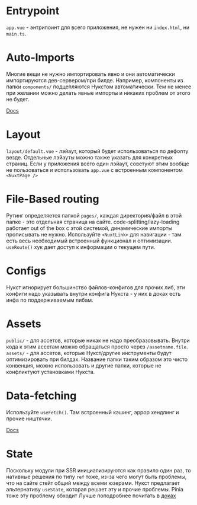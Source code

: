 # Entrypoint

`app.vue` - энтрипоинт для всего приложения, не нужен ни `index.html`, ни `main.ts`.

# Auto-Imports

Многие вещи не нужно импортировать явно и они автоматически импортируются дев-сервером/при билде.
Например, компоненты из папки `components/` подцепляются Нукстом автоматически.
Тем не менее при желании можно делать явные импорты и никаких проблем от этого не будет.

[Docs](https://nuxt.com/docs/guide/concepts/auto-imports)

# Layout

`layout/default.vue` - лэйаут, который будет использоваться по дефолту везде. Отдельные лэйауты можно также указать для конкретных страниц.
Если у приложения всего один лэйаут, советуют этим вообще не пользоваться и использовать `app.vue` с встроенным компонентом `<NuxtPage />`

# File-Based routing

Рутинг определяется папкой `pages/`, каждая директория/файл в этой папке - это отдельная страница на сайте. code-splitting/lazy-loading работает out of the box с этой системой, динамические импорты прописывать не нужно.
Используйте `<NuxtLink>` для навигации - там есть весь необходимый встроенный функционал и оптимизации.
`useRoute()` хук дает доступ к информации о текущем пути.

# Configs

Нукст игнорирует большинство файлов-конфигов для прочих либ, эти конфиги надо указывать внутри конфига Нукста - у них в доках есть инфа по поддерживаемым либам.

# Assets

`public/` - для ассетов, которые никак не надо преобразовывать. Внутри кода к этим ассетам можно обращаться просто через `/assetname.file`.
`assets/` - для ассетов, которые Нукст/другие инструменты будут оптимизировать при билдах. Название папки таким образом это чисто конвенция, можно использовать и другие папки, которые не конфликтуют установками Нукста.

# Data-fetching

Используйте `useFetch()`. Там встроенный кэшинг, эррор хендлинг и прочие ништячки.

[Docs](https://nuxt.com/docs/getting-started/data-fetching)

# State

Поскольку модули при SSR инициализируются как правило один раз, то нативные решения по типу `ref` тоже, из-за чего могут быть проблемы, что на сайте стейт общий между всеми юзерами.
Нукст предлагает альтернативу `useState`, которая решает эту и прочие проблемы. Pinia тоже эту проблему обходит
Лучше поподробнее почитать в [доках](https://nuxt.com/docs/getting-started/state-management)
